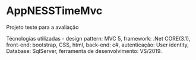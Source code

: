# AppNESSTimeMvc
Projeto teste para a avaliação

Técnologias utilizadas - 
  design pattern: MVC 5,
  framework: .Net CORE(3.1),
  front-end: bootstrap, CSS, html,
  back-end: c#,
  autenticação: User identity,
  Database: SqlServer,
  ferramenta de desenvolvimento: VS/2019.
